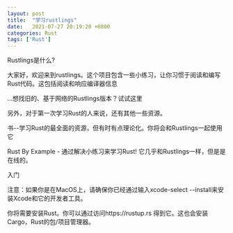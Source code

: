 ```yaml
---
layout: post
title:  "学习rustlings"
date:   2021-07-27 20:19:20 +0800
categories: Rust
tags: ['Rust']
---
```


Rustlings是什么?

大家好，欢迎来到rustlings。这个项目包含一些小练习，让你习惯于阅读和编写Rust代码。这包括阅读和响应编译器信息

...想找旧的、基于网络的Rustlings版本？试试这里

另外，对于第一次学习Rust的人来说，还有其他一些资源。

书--学习Rust的最全面的资源，但有时有点理论化。你将会和Rustlings一起使用它

Rust By Example - 通过解决小练习来学习Rust! 它几乎和Rustlings一样，但是是在线的。

入门

注意：如果你是在MacOS上，请确保你已经通过输入xcode-select --install来安装Xcode和它的开发者工具。

你将需要安装Rust。你可以通过访问https://rustup.rs 得到它。这也会安装Cargo，Rust的包/项目管理器。


